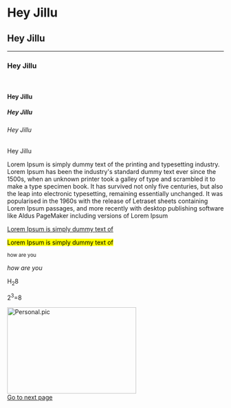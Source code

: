 <!DOCTYPE html>
<html lang="en">
<head>
    <meta charset="UTF-8">
    <meta name="viewport" content="width=device-width, initial-scale=1.0">
    <title>Document</title>
</head>
<body>
    <h1>Hey Jillu</h1>    <!-- Header Tag-- 6 types of headers h1,h2...h6-->
    <h2>Hey Jillu</h2>
    <hr>                  <!-- Horizontal Line Tag-->
    <h3>Hey Jillu</h3> 
    <br>                  <!-- Break Tag-->
    <h4>Hey Jillu</h4>
    <h5>Hey Jillu</h5>  
    <h6>Hey Jillu</h6>  
    <h9>Hey Jillu</h9>
<!-- Paragraph Tag-->  <p>Lorem Ipsum is simply dummy text of the printing and typesetting industry. Lorem Ipsum has been the industry's standard dummy text ever since the 1500s, when an unknown printer took a galley of type and scrambled it to make a type specimen book. It has survived not only five centuries, but also the leap into electronic typesetting, remaining essentially unchanged. It was popularised in the 1960s with the release of Letraset sheets containing Lorem Ipsum passages, and more recently with desktop publishing software like Aldus PageMaker including versions of Lorem Ipsum   </p>
<p><u>Lorem Ipsum is simply dummy text of </u></p>    <!-- Under Lined in Paragraph Tag-->  
<p><mark>Lorem Ipsum is simply dummy text of </mark></p>  <!-- Highlighting in Paragraph Tag--> 
<p><small>how are you</small></p>    <!-- Small font in Paragraph Tag--> 
<p><i>how are you</i></p>    <!-- Italic font in Paragraph Tag--> 
<p>H<sub>2</sub>8</p>    <!-- subscript in Paragraph Tag--> 
<p>2<sup>3</sup>=8</p>  <!-- supperscript in Paragraph Tag--> 
<img src ="jillu.jpg" alt ="Personal.pic" width="300" height="200">   <!-- Adding image --> 
<br>
<a href="abc.html" target="_blank">Go to next page</a>   <!-- a means Anchoring add another page -->
</body>
</html>
